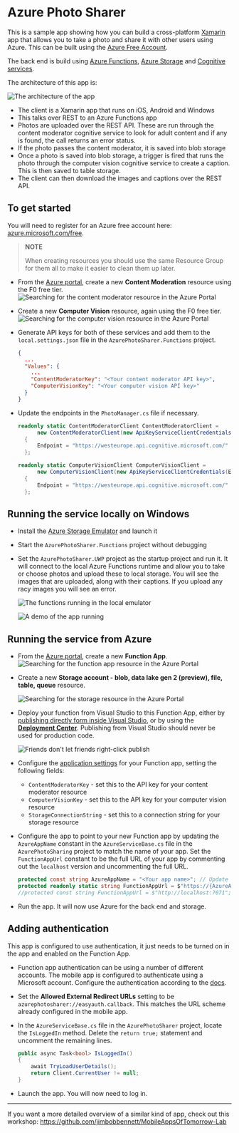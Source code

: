 # Azure Photo Sharer

This is a sample app showing how you can build a cross-platform [Xamarin](https://visualstudio.microsoft.com/xamarin/?WT.mc_id=azurefree-github-jabenn) app that allows you to take a photo and share it with other users using Azure. This can be built using the [Azure Free Account](https://azure.microsoft.com/free/?WT.mc_id=azurefree-github-jabenn).

The back end is build using [Azure Functions](https://docs.microsoft.com/azure/azure-functions/?WT.mc_id=azurefree-github-jabenn), [Azure Storage](https://docs.microsoft.com/azure/storage/?WT.mc_id=storage-github-jabenn) and [Cognitive services](https://docs.microsoft.com/azure/cognitive-services/?WT.mc_id=azurefree-github-jabenn).

The architecture of this app is:

![The architecture of the app](./Images/Architecture.png)

* The client is a Xamarin app that runs on iOS, Android and Windows
* This talks over REST to an Azure Functions app
* Photos are uploaded over the REST API. These are run through the content moderator cognitive service to look for adult content and if any is found, the call returns an error status.
* If the photo passes the content moderator, it is saved into blob storage
* Once a photo is saved into blob storage, a trigger is fired that runs the photo through the computer vision cognitive service to create a caption. This is then saved to table storage.
* The client can then download the images and captions over the REST API.

## To get started

You will need to register for an Azure free account here: [azure.microsoft.com/free](https://azure.microsoft.com/free/?WT.mc_id=azurefree-github-jabenn).

> __NOTE__
>
> When creating resources you should use the same Resource Group for them all to make it easier to clean them up later.

* From the [Azure portal](https://portal.azure.com/?WT.mc_id=azurefree-github-jabenn), create a new __Content Moderation__ resource using the F0 free tier.
  ![Searching for the content moderator resource in the Azure Portal](./Images/ContentModerator.png)

* Create a new __Computer Vision__ resource, again using the F0 free tier.
  ![Searching for the computer vision resource in the Azure Portal](./Images/ComputerVision.png)

* Generate API keys for both of these services and add them to the `local.settings.json` file in the `AzurePhotoSharer.Functions` project.

  ```json
  {
    ...
    "Values": {
      ...
      "ContentModeratorKey": "<Your content moderator API key>",
      "ComputerVisionKey": "<Your computer vision API key>"
    }
  }
  ```

* Update the endpoints in the `PhotoManager.cs` file if necessary.

  ```cs
  readonly static ContentModeratorClient ContentModeratorClient =
        new ContentModeratorClient(new ApiKeyServiceClientCredentials(Environment.GetEnvironmentVariable("ContentModeratorKey")))
    {
        Endpoint = "https://westeurope.api.cognitive.microsoft.com/" // Update this if necessary
    };

  readonly static ComputerVisionClient ComputerVisionClient =
        new ComputerVisionClient(new ApiKeyServiceClientCredentials(Environment.GetEnvironmentVariable("ComputerVisionKey")))
    {
        Endpoint = "https://westeurope.api.cognitive.microsoft.com/" // Update this if necessary
    };
  ```

## Running the service locally on Windows

* Install the [Azure Storage Emulator](https://docs.microsoft.com/azure/storage/common/storage-use-emulator/?WT.mc_id=azurefree-github-jabenn) and launch it
* Start the `AzurePhotoSharer.Functions` project without debugging
* Set the `AzurePhotoSharer.UWP` project as the startup project and run it. It will connect to the local Azure Functions runtime and allow you to take or choose photos and upload these to local storage. You will see the images that are uploaded, along with their captions. If you upload any racy images you will see an error.
  
  ![The functions running in the local emulator](./Images/RunningLocalFunc.png)

  ![A demo of the app running](./Images/AppDemo.gif)

## Running the service from Azure

* From the [Azure portal](https://portal.azure.com/?WT.mc_id=azurefree-github-jabenn), create a new __Function App__.
  ![Searching for the function app resource in the Azure Portal](./Images/FunctionsApp.png)

* Create a new __Storage account - blob, data lake gen 2 (preview), file, table, queue__ resource.

  ![Searching for the storage resource in the Azure Portal](./Images/StorageAccount.png)

* Deploy your function from Visual Studio to this Function App, either by [publishing directly form inside Visual Studio](https://docs.microsoft.com/azure/azure-functions/functions-develop-vs/?WT.mc_id=azurefree-github-jabenn), or by using the [__Deployment Center__](https://docs.microsoft.com/azure/azure-functions/functions-continuous-deployment/?WT.mc_id=azurefree-github-jabenn). Publishing from Visual Studio should never be used for production code.

  ![Friends don't let friends right-click publish](https://damianbrady.com.au/content/images/2018/01/friends-sticker.png)

* Configure the [application settings](https://docs.microsoft.com/azure/azure-functions/functions-how-to-use-azure-function-app-settings/?WT.mc_id=azurefree-github-jabenn) for your Function app, setting the following fields:
  
  * `ContentModeratorKey` - set this to the API key for your content moderator resource
  * `ComputerVisionKey` - set this to the API key for your computer vision resource
  * `StorageConnectionString` - set this to a connection string for your storage resource

* Configure the app to point to your new Function app by updating the `AzureAppName` constant in the `AzureServiceBase.cs` file in the `AzurePhotoSharing` project to match the name of your app. Set the `FunctionAppUrl` constant to be the full URL of your app by commenting out the `localhost` version and uncommenting the full URL.

  ```cs
  protected const string AzureAppName = "<Your app name>"; // Update this to your app name
  protected readonly static string FunctionAppUrl = $"https://{AzureAppName}.azurewebsites.net"; // Uncomment this line
  //protected const string FunctionAppUrl = $"http://localhost:7071";   // Comment this line out
  ```

* Run the app. It will now use Azure for the back end and storage.

## Adding authentication

This app is configured to use authentication, it just needs to be turned on in the app and enabled on the Function App.

* Function app authentication can be using a number of different accounts. The mobile app is configured to authenticate using a Microsoft account. Configure the authentication according to the [docs](https://docs.microsoft.com/azure/app-service/app-service-mobile-how-to-configure-microsoft-authentication/?WT.mc_id=azurefree-github-jabenn).
* Set the __Allowed External Redirect URLs__ setting to be `azurephotosharer://easyauth.callback`. This matches the URL scheme already configured in the mobile app.
* In the `AzureServiceBase.cs` file in the `AzurePhotoSharer` project, locate the `IsLoggedIn` method. Delete the `return true;` statement and uncomment the remaining lines.

  ```cs
  public async Task<bool> IsLoggedIn()
  {
      await TryLoadUserDetails();
      return Client.CurrentUser != null;
  }
  ```

* Launch the app. You will now need to log in.

<hr/>

If you want a more detailed overview of a similar kind of app, check out this workshop: https://github.com/jimbobbennett/MobileAppsOfTomorrow-Lab